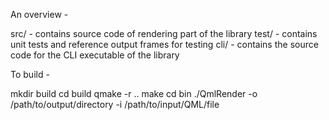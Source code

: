 
An overview -

src/ - contains source code of rendering part of the library
test/ - contains unit tests and reference output frames for testing
cli/ - contains the source code for the CLI executable of the library

To build - 

mkdir build
cd build
qmake -r ..
make 
cd bin
./QmlRender -o /path/to/output/directory -i /path/to/input/QML/file